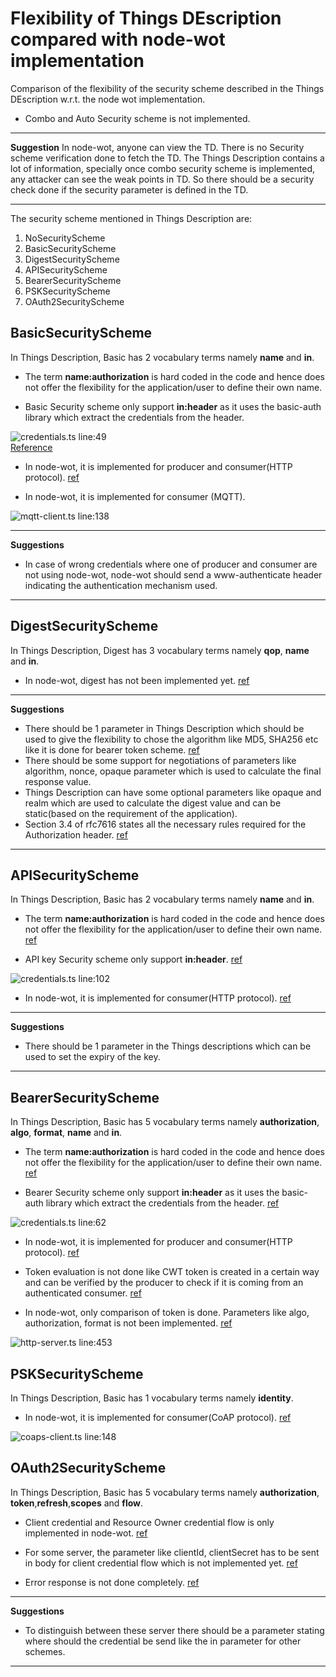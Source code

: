 # Flexibility of Things DEscription compared with node-wot implementation

Comparison of the flexibility of the security scheme described in the Things DEscription w.r.t. the node wot implementation.
- Combo and Auto Security scheme is not implemented.
---
**Suggestion**
In node-wot, anyone can view the TD. There is no Security scheme verification done to fetch the TD. The Things Description contains a lot of information, specially once combo security scheme is implemented, any attacker can see the weak points in TD. So there should be a security check done if the security parameter is defined in the TD.

---
The security scheme mentioned in Things Description are:
1. NoSecurityScheme
2. BasicSecurityScheme
3. DigestSecurityScheme
4. APISecurityScheme
5. BearerSecurityScheme
6. PSKSecurityScheme
7. OAuth2SecurityScheme

## BasicSecurityScheme

In Things Description, Basic has 2 vocabulary terms namely **name** and **in**.

- The term **name:authorization** is hard coded in the code and hence does not offer the flexibility for the application/user to define their own name.

- Basic Security scheme only support **in:header** as it uses the basic-auth library which extract the credentials from the header.<br />

![credentials.ts line:49 ](img/basic.jpg)  
[Reference](https://github.com/eclipse/thingweb.node-wot/blob/b174a3b5eceb5b784457c820bce1b8614e53fa7c/packages/binding-http/src/credential.ts#L49)

- In node-wot, it is implemented for producer and consumer(HTTP protocol). [ref](https://github.com/eclipse/thingweb.node-wot/tree/master/packages/binding-http#server-example)

- In node-wot, it is implemented for consumer (MQTT).<br />

![mqtt-client.ts line:138 ](img/mqtt.png) 

---
**Suggestions**
- In case of wrong credentials where one of producer and consumer are not using node-wot, node-wot should send a www-authenticate header indicating the authentication mechanism used.
---

## DigestSecurityScheme

In Things Description, Digest has 3 vocabulary terms namely **qop**, **name** and **in**.
- In node-wot, digest has not been implemented yet. [ref](https://github.com/eclipse/thingweb.node-wot/tree/master/packages/binding-http#server-example)<br />


---
**Suggestions**
- There should be 1 parameter in Things Description which should be used to give the flexibility to chose the algorithm like MD5, SHA256 etc like it is done for bearer token scheme. [ref](https://www.rfc-editor.org/rfc/rfc7616#section-3.7)
- There should be some support for negotiations of parameters like algorithm, nonce, opaque parameter which is used to calculate the final response value.
- Things Description can have some optional parameters like opaque and realm which are used to calculate the digest value and can be static(based on the requirement of the application). 
- Section 3.4 of rfc7616 states all the necessary rules required for the Authorization header. [ref](https://www.rfc-editor.org/rfc/rfc7616#section-3.4)
---


## APISecurityScheme

In Things Description, Basic has 2 vocabulary terms namely **name** and **in**.

- The term **name:authorization** is hard coded in the code and hence does not offer the flexibility for the application/user to define their own name. [ref](https://github.com/eclipse/thingweb.node-wot/blob/b174a3b5eceb5b784457c820bce1b8614e53fa7c/packages/binding-http/src/credential.ts#L49)

- API key Security scheme only support **in:header**. [ref](https://github.com/eclipse/thingweb.node-wot/blob/b174a3b5eceb5b784457c820bce1b8614e53fa7c/packages/binding-http/src/credential.ts#L88)<br />

![credentials.ts line:102 ](img/api.png)  

- In node-wot, it is implemented for consumer(HTTP protocol). [ref](https://github.com/eclipse/thingweb.node-wot/tree/master/packages/binding-http#server-example)


---
**Suggestions**
- There should be 1 parameter in the Things descriptions which can be used to set the expiry of the key.
---



## BearerSecurityScheme

In Things Description, Basic has 5 vocabulary terms namely **authorization**, **algo**, **format**, **name** and **in**.

- The term **name:authorization** is hard coded in the code and hence does not offer the flexibility for the application/user to define their own name. [ref](https://github.com/eclipse/thingweb.node-wot/blob/b174a3b5eceb5b784457c820bce1b8614e53fa7c/packages/binding-http/src/credential.ts#L77)

- Bearer Security scheme only support **in:header** as it uses the basic-auth library which extract the credentials from the header. [ref](https://github.com/eclipse/thingweb.node-wot/blob/b174a3b5eceb5b784457c820bce1b8614e53fa7c/packages/binding-http/src/credential.ts#L81)<br />

![credentials.ts line:62 ](img/bearer.png)  

- In node-wot, it is implemented for producer and consumer(HTTP protocol). [ref](https://github.com/eclipse/thingweb.node-wot/tree/master/packages/binding-http#server-example)

- Token evaluation is not done like CWT token is created in a certain way and can be verified by the producer to check if it is coming from an authenticated consumer. [ref](https://github.com/eclipse/thingweb.node-wot/blob/b174a3b5eceb5b784457c820bce1b8614e53fa7c/packages/binding-http/src/http-server.ts#L453)

- In node-wot, only comparison of token is done. Parameters like algo, authorization, format is not been implemented. [ref](https://github.com/eclipse/thingweb.node-wot/blob/b174a3b5eceb5b784457c820bce1b8614e53fa7c/packages/binding-http/src/http-server.ts#L453)<br />

![http-server.ts line:453 ](img/bearer_token.png)  

## PSKSecurityScheme

In Things Description, Basic has 1 vocabulary terms namely **identity**.

- In node-wot, it is implemented for consumer(CoAP protocol). [ref](https://github.com/eclipse/thingweb.node-wot/blob/b174a3b5eceb5b784457c820bce1b8614e53fa7c/packages/binding-coap/src/coaps-client.ts#L148)<br />

![coaps-client.ts line:148 ](img/psk.png) 



## OAuth2SecurityScheme

In Things Description, Basic has 5 vocabulary terms namely **authorization**, **token**,**refresh**,**scopes** and **flow**.

- Client credential and Resource Owner credential flow is only implemented in node-wot. [ref](https://github.com/eclipse/thingweb.node-wot/tree/master/packages/binding-http#oauth20)

- For some server, the parameter like clientId, clientSecret has to be sent in body for client credential flow which is not implemented yet. [ref](https://github.com/eclipse/thingweb.node-wot/blob/b174a3b5eceb5b784457c820bce1b8614e53fa7c/packages/binding-http/src/oauth-manager.ts#L86)

- Error response is not done completely. [ref](https://github.com/eclipse/thingweb.node-wot/blob/b174a3b5eceb5b784457c820bce1b8614e53fa7c/packages/binding-http/src/http-server.ts#L445)

---
**Suggestions**
- To distinguish between these server there should be a parameter stating where should the credential be send like the in parameter for other schemes.

---